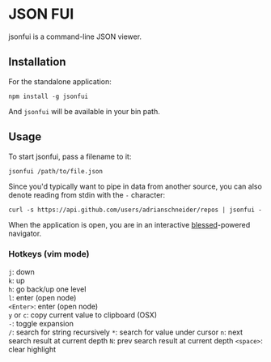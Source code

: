 # JSON FUI

jsonfui is a command-line JSON viewer.

## Installation

For the standalone application:

    npm install -g jsonfui

And `jsonfui` will be available in your bin path.

## Usage

To start jsonfui, pass a filename to it:

    jsonfui /path/to/file.json

Since you'd typically want to pipe in data from another source, you can also denote reading from stdin with the `-` character:

    curl -s https://api.github.com/users/adrianschneider/repos | jsonfui -

When the application is open, you are in an interactive [blessed](https://github.com/chjj/blessed)-powered navigator.

### Hotkeys (vim mode)

`j`: down  
`k`: up  
`h`: go back/up one level  
`l`: enter (open node)  
`<Enter>`: enter (open node)  
`y` or `c`: copy current value to clipboard (OSX)  
`-`: toggle expansion  
`/`: search for string recursively
`*`: search for value under cursor
`n`: next search result at current depth
`N`: prev search result at current depth
`<space>`: clear highlight  
